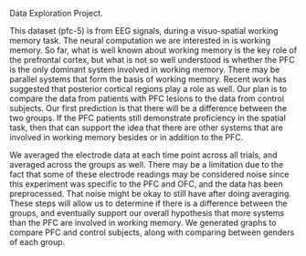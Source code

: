 Data Exploration Project. 

This dataset (pfc-5) is from EEG signals, during a visuo-spatial working memory task. The neural computation we are interested in is working memory. So far, what is well known about working memory is the key role of the prefrontal cortex, but what is not so well understood is whether the PFC is the only dominant system involved in working memory. There may be parallel systems that form the basis of working memory. Recent work has suggested that posterior cortical regions play a role as well. 
Our plan is to compare the data from patients with PFC lesions to the data from control subjects. Our first prediction is that there will be a difference between the two groups. If the PFC patients still demonstrate proficiency in the spatial task, then that can support the idea that there are other systems that are involved in working memory besides or in addition to the PFC. 

We averaged the electrode data at each time point across all trials, and averaged across the groups as well. There may be a limitation due to the fact that some of these electrode readings may be considered noise since this experiment was specific to the PFC and OFC, and the data has been preprocessed. That noise might be okay to still have after doing averaging. These steps will allow us to determine if there is a difference between the groups, and eventually support our overall hypothesis that more systems than the PFC are involved in working memory. We generated graphs to compare PFC and control subjects, along with comparing between genders of each group. 
